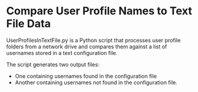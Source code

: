 # Compare User Profile Names to Text File Data
UserProfilesInTextFile.py is a Python script that processes user profile folders from a network drive and compares them against a list of usernames stored in a text configuration file. 

The script generates two output files: 
-	One containing usernames found in the configuration file
-	Another containing usernames not found in the configuration file.

